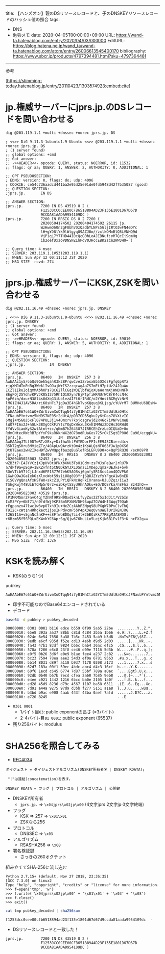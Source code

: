 ---
title: 【ハンズオン】親のDSリソースレコードと、子のDNSKEYリソースレコードのハッシュ値の照合
tags:
- DNS
- 勉強メモ
date: 2020-04-05T00:00:00+09:00
URL: https://wand-ta.hatenablog.com/entry/2020/04/03/000000
EditURL: https://blog.hatena.ne.jp/wand_ta/wand-ta.hatenablog.com/atom/entry/26006613545400170
bibliography: https://www.sbcr.jp/products/4797394481.html?sku=4797394481
-------------------------------------

参考


[https://stimming-today.hatenablog.jp/entry/20110423/1303574923:embed:cite]

# jp.権威サーバーにjprs.jp.のDSレコードを問い合わせる #


```sh
dig @203.119.1.1 +multi +dnssec +norec jprs.jp. DS
```

```
; <<>> DiG 9.11.3-1ubuntu1.9-Ubuntu <<>> @203.119.1.1 +multi +dnssec +norec jprs.jp. DS
; (1 server found)
;; global options: +cmd
;; Got answer:
;; ->>HEADER<<- opcode: QUERY, status: NOERROR, id: 11532
;; flags: qr aa; QUERY: 1, ANSWER: 2, AUTHORITY: 0, ADDITIONAL: 1

;; OPT PSEUDOSECTION:
; EDNS: version: 0, flags: do; udp: 4096
; COOKIE: ce54c736aadcd441ba2e95d25e91de0fd5948d42f7b35087 (good)
;; QUESTION SECTION:
;jprs.jp.		IN DS

;; ANSWER SECTION:
jprs.jp.		7200 IN	DS 43519 8 2 (
				F1253DCC0CEE00CFB6518894AD23F135E1801D67D67D
				9CCDA81AADA9954109DC )
jprs.jp.		7200 IN	RRSIG DS 8 2 7200 (
				20200504174502 20200404174502 26115 jp.
				WzHwmO60n2gF8bhV0zQadbYLNPs5GljIRtO3wFN4eDYc
				lH+gYD8lYk9lWtgyq09AZJ0m//zxlkOMmBlQBLVNHQ9d
				VjP1gL7Y7THD44IDcQcG0hLoAJEBNufjyM7QcIjSgmHg
				ib2oefDxzoVDNSNZLhPdV0JHccEBK2zCn2WPDH0= )

;; Query time: 4 msec
;; SERVER: 203.119.1.1#53(203.119.1.1)
;; WHEN: Sun Apr 12 00:11:12 JST 2020
;; MSG SIZE  rcvd: 274
```

# jprs.jp.権威サーバーにKSK,ZSKを問い合わせる #

```sh
dig @202.11.16.49 +dnssec +norec jprs.jp. DNSKEY
```

```
; <<>> DiG 9.11.3-1ubuntu1.9-Ubuntu <<>> @202.11.16.49 +dnssec +norec jprs.jp. DNSKEY
; (1 server found)
;; global options: +cmd
;; Got answer:
;; ->>HEADER<<- opcode: QUERY, status: NOERROR, id: 59010
;; flags: qr aa; QUERY: 1, ANSWER: 5, AUTHORITY: 0, ADDITIONAL: 1

;; OPT PSEUDOSECTION:
; EDNS: version: 0, flags: do; udp: 4096
;; QUESTION SECTION:
;jprs.jp.			IN	DNSKEY

;; ANSWER SECTION:
jprs.jp.		86400	IN	DNSKEY	257 3 8 AwEAAc1yS/obQs9Geh5qahR3k28PrqwCve3Z/osxEb5OXdzFgfqGpRYz rjqXMJdInPdBq3WeklIvOOajW+IS2zzqcwqAa7S7mEtH7ptUz24JQaAu ECZl1IkuIoiqmMAbhOPs7QC62llCGq1W3ElbfWioXUaWormXjWNDHNFk BEgFOj2SYdhvKPVJK85I275Rh1Q18Xyn7EjPtpfiHKNUrWC8rK4ccN4c kpP6zn/dxurN38l4s0dXqG3iUolvzAIFt6rIRdC/o2YHnstBXMgVzNr9 lMG1ZH4J1AV5RA/ri68sHFi7jgDa3E4hGkTvoKQquq8KLjsg/cYUVrMT BUMHeU6BEsM=
jprs.jp.		86400	IN	DNSKEY	257 3 8 AwEAAbEW7c61WQ+ZWrUivmXoOTqqN4i7yB1MhCtaG2YCTm5UdlBaOHtc JFNaubPYntvmz5Nd9S7NE05r2dUtA/pDR7GD35gku2y6tDas78VXivIG 6Mgj+M5G0J5xFl074PULJj1v4Omxrv7kojcsgrwjdZR46q7iVNPvCmeB lWO7FIAx2J+hGLk38XgCCKFzYtcYOgDxWexL3KvE1MMWz2D2Hs3GRWd0 fYdVv3iaoKyS2wtAtnt+zc/qKmB7hZ645O7JIRRCEhZrzLoOIQUaD+0o RdmCNtecRWcRB7pYYxF9kaRKknWX2dO78ndRUaGos725rOkISqtEP0O6 Cu96/ecggkU=
jprs.jp.		86400	IN	DNSKEY	256 3 8 AwEAAbqJTLf0DTwRTzXExy+DifhwVhtFWYEDorFPIcEE9J8CBierd4cv R5kT2qSHru3MViqZTz/40ApLwQArzKtOm4z1KsWLQsNFO63fJw1pOXS6 DtUTEaex2wH2IXeH9fZwVWQpgfbuzqBuGlefRSLEFU9D0+o+QgP5RQ38 /scK69PR
jprs.jp.		86400	IN	RRSIG	DNSKEY 8 2 86400 20200505023003 20200405023003 32452 jprs.jp. wZB3t7+E4JYVCzjXJpHV0t8PNXbXKU3TpU1Cdm+zsFWJsPeQwr2rRU7k a7dPf9a+pSq9+1EKZvfntpCN0DkGYJXLDSnzLiVDepJqm2FUEJks+bvk SOnVTib97lCjLJnxd6FE187767ehK5AO8sj6gnfy5R18cs4on4QOVPkG 1GwHQOw3GaIekOzXlxcWot59s1iU8g893YrjSQUJZYzfyYFgcA1wBnED 8iSGVVgQnsAfxHSTWO+skcZ1LPYiQFkNcHqFkIXrama+UJuJZqz/Iiw3 TShgKwjY48UiETCMp5r0r2+oiDkytSSyU9hnAOku+EQ/DQSYka/h8Fhz 8z4IhQ==
jprs.jp.		86400	IN	RRSIG	DNSKEY 8 2 86400 20200505023003 20200405023003 43519 jprs.jp. lP1MRMSmrZFavC4qjYZhNf9RSH9Qxd5knLfvyZus2Zf5xIdJit/V2bIn IxM3PYy+6Nf71/n9fdfWj9KP3Bm5PXNMVDH9SupA7OVW4Hf3WqqT9Qah rFgpanzv471wc1w3vpOTxh9Iu+HeZCzAAhPZNpq98UPXgW70PvClvThQ T9I2C+cWt1nHRhgkectIjpsIHPdycmP5bP4pX3eqOvnUWBlUrIkENJRG t265I1A+v5gnNc2nKF++s8FfwbBDQq7Li4t+26BQiKk77RBgMJASMQOl +6Bzm35f5SPQLxEK4vhYC6AprSg/Qjw676buLLo5LejKjN6B1Fv1F3+K hcFX2g==

;; Query time: 5 msec
;; SERVER: 202.11.16.49#53(202.11.16.49)
;; WHEN: Sun Apr 12 00:12:11 JST 2020
;; MSG SIZE  rcvd: 1326
```


# KSKを読み解く #

- KSK(のうち1つ)

pubkey

```
AwEAAbEW7c61WQ+ZWrUivmXoOTqqN4i7yB1MhCtaG2YCTm5UdlBaOHtcJFNaubPYntvmz5Nd9S7NE05r2dUtA/pDR7GD35gku2y6tDas78VXivIG6Mgj+M5G0J5xFl074PULJj1v4Omxrv7kojcsgrwjdZR46q7iVNPvCmeBlWO7FIAx2J+hGLk38XgCCKFzYtcYOgDxWexL3KvE1MMWz2D2Hs3GRWd0fYdVv3iaoKyS2wtAtnt+zc/qKmB7hZ645O7JIRRCEhZrzLoOIQUaD+0oRdmCNtecRWcRB7pYYxF9kaRKknWX2dO78ndRUaGos725rOkISqtEP0O6Cu96/ecggkU=
```

- 印字不可能なのでBase64エンコードされている
- デコード

```sh
base64 -d pubkey > pubkey_decoded
```

```
00000000: 0301 0001 b116 edce b559 0f99 5ab5 22be  .........Y..Z.".
00000010: 65e8 393a aa37 88bb c81d 4c84 2b5a 1b66  e.9:.7....L.+Z.f
00000020: 024e 6e54 7650 5a38 7b5c 2453 5ab9 b3d8  .NnTvPZ8{\$SZ...
00000030: 9edb e6cf 935d f52e cd13 4e6b d9d5 2d03  .....]....Nk..-.
00000040: fa43 47b1 83df 9824 bb6c bab4 36ac efc5  .CG....$.l..6...
00000050: 578a f206 e8c8 23f8 ce46 d09e 7116 5d3b  W.....#..F..q.];
00000060: e0f5 0b26 3d6f e0e9 b1ae fee4 a237 2c82  ...&=o.......7,.
00000070: bc23 7594 78ea aee2 54d3 ef0a 6781 9563  .#u.x...T...g..c
00000080: bb14 8031 d89f a118 b937 f178 0208 a173  ...1.....7.x...s
00000090: 62d7 183a 00f1 59ec 4bdc abc4 d4c3 16cf  b..:..Y.K.......
000000a0: 60f6 1ecd c645 6774 7d87 55bf 789a a0ac  `....Egt}.U.x...
000000b0: 92db 0b40 b67b 7ecd cfea 2a60 7b85 9eb8  ...@.{~...*`{...
000000c0: e4ee c921 1442 1216 6bcc ba0e 2105 1a0f  ...!.B..k...!...
000000d0: ed28 45d9 8236 d79c 4567 1107 ba58 6311  .(E..6..Eg...Xc.
000000e0: 7d91 a44a 9275 97d9 d3bb f277 5151 a1a8  }..J.u.....wQQ..
000000f0: b3bd b9ac e908 4aab 443f 43ba 0aef 7afd  ......J.D?C...z.
00000100: e720 8245                                . .E
```

- `0301 0001`
    - 1バイト目`03`: public exponentの長さ (=3バイト)
    - 2-4バイト目`01 0001`: public exponent (65537)
- 残り256バイト: modulus


# SHA256を照合してみる #

- [RFC4034](https://jprs.jp/tech/material/rfc/RFC4034-ja.txt)

```
ダイジェスト = ダイジェストアルゴリズム(DNSKEY所有者名 | DNSKEY RDATA);

 "|"は連結(concatenation)を表す。

DNSKEY RDATA = フラグ | プロトコル | アルゴリズム | 公開鍵
```

- DNSKEY所有者
    - `jprs.jp.` => `\x04jprs\x02jp\x00` (4文字jprs 2文字jp 0文字終端)
- フラグ
    - KSK => 257 => `\x01\x01`
    - ZSKなら256
- プロトコル
    - DNSSEC => `\x03`
- アルゴリズム
    - RSASHA256 => `\x08`
- 署名検証鍵
    - さっきの260オクテット

組み立ててSHA-256に流し込む

```
Python 2.7.15+ (default, Nov 27 2018, 23:36:35) 
[GCC 7.3.0] on linux2
Type "help", "copyright", "credits" or "license" for more information.
>>> f=open('tmp', 'w')
>>> f.write('\x04jprs\x02jp\x00' + '\x01\x01' + '\x03' + '\x08')
>>> f.close()
>>> exit()
```

```sh
cat tmp pubkey_decoded | sha256sum
```

```
f1253dcc0cee00cfb6518894ad23f135e1801d67d67d9ccda81aada9954109dc  -
```

- DSリソースレコードと一致した！

```
jprs.jp.		7200 IN	DS 43519 8 2 (
				F1253DCC0CEE00CFB6518894AD23F135E1801D67D67D
				9CCDA81AADA9954109DC )
```
